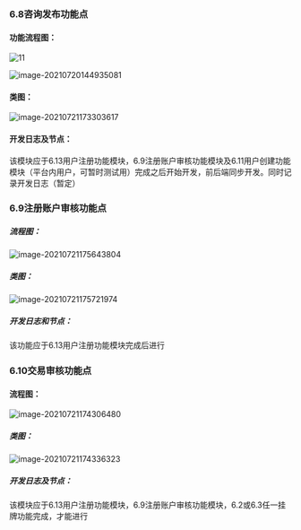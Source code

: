 ### 6.8咨询发布功能点

#### 功能流程图：

![11](./imgs/6.8,6.9,6.10,6.13/6.8类图.png)

![image-20210720144935081](C:\Users\17237\AppData\Roaming\Typora\typora-user-images\image-20210720144935081.png)

#### 类图：

![image-20210721173303617](C:\Users\17237\AppData\Roaming\Typora\typora-user-images\image-20210721173303617.png)

#### 开发日志及节点：

该模块应于6.13用户注册功能模块，6.9注册账户审核功能模块及6.11用户创建功能模块（平台内用户，可暂时测试用）完成之后开始开发，前后端同步开发。同时记录开发日志（暂定）

### 6.9注册账户审核功能点

##### 流程图：

![image-20210721175643804](C:\Users\17237\AppData\Roaming\Typora\typora-user-images\image-20210721175643804.png)

##### 类图：

![image-20210721175721974](C:\Users\17237\AppData\Roaming\Typora\typora-user-images\image-20210721175721974.png)

##### 开发日志和节点：

该功能应于6.13用户注册功能模块完成后进行

### 6.10交易审核功能点

#### 流程图：

![image-20210721174306480](C:\Users\17237\AppData\Roaming\Typora\typora-user-images\image-20210721174306480.png)

##### 类图：

![image-20210721174336323](C:\Users\17237\AppData\Roaming\Typora\typora-user-images\image-20210721174336323.png)

##### 开发日志及节点：

该模块应于6.13用户注册功能模块，6.9注册账户审核功能模块，6.2或6.3任一挂牌功能完成，才能进行

